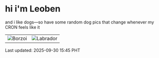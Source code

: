 # hi i'm Leoben

and i like dogs—so have some random dog pics that change whenever my CRON feels like it

|  |  |
|--------|----------|
| ![Borzoi](https://random-dog-vercel.vercel.app/api/random-borzoi?v=1759218334) | ![Labrador](https://random-dog-vercel.vercel.app/api/random-labrador?v=1759218334) |

Last updated: 2025-09-30 15:45 PHT
